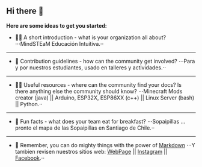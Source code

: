 ## Hi there 👋



**Here are some ideas to get you started:**

* 🙋‍♀️ A short introduction - what is your organization all about?
⋅⋅⋅MindSTEaM Educación Intuitiva.⋅⋅
---
* 🌈 Contribution guidelines - how can the community get involved?
⋅⋅⋅Para y por nuestros estudiantes, usado en talleres y actividades.⋅⋅
---
* 👩‍💻 Useful resources - where can the community find your docs? Is there anything else the community should know?
⋅⋅⋅Minecraft Mods creator (java) || Arduino, ESP32X, ESP86XX (c++) || Linux Server (bash) || Python.⋅⋅
---
* 🍿 Fun facts - what does your team eat for breakfast?
⋅⋅⋅Sopaipillas ... pronto el mapa de las Sopaipillas en Santiago de Chile.⋅⋅
---
* 🧙 Remember, you can do mighty things with the power of [Markdown](https://docs.github.com/github/writing-on-github/getting-started-with-writing-and-formatting-on-github/basic-writing-and-formatting-syntax)
⋅⋅⋅Y tambien revisen nuestros sitios web: [WebPage](https://mindsteam.cl/) || [Instagram](https://www.instagram.com/mindsteamed/) || [Facebook](https://www.facebook.com/mindsteam).⋅⋅
